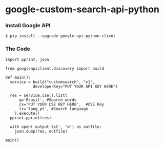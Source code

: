 # google-custom-search-api-python

### Install Google API

```
$ pip install --upgrade google-api-python-client
```

### The Code

```
import pprint, json

from googleapiclient.discovery import build

def main():
  service = build("customsearch", "v1",
            developerKey="PUT YOUR API KEY HERE")

  res = service.cse().list(
      q='Brasil', #Search words
      cx='PUT YOUR CSE KEY HERE',  #CSE Key
      lr='lang_pt', #Search language
    ).execute()
  pprint.pprint(res)

  with open('output.txt', 'w') as outfile:
    json.dump(res, outfile)

main()

```